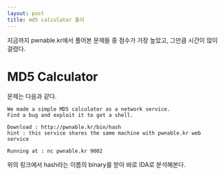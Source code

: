 ```yaml
---
layout: post
title: md5 calculator 풀이
---
```


지금까지 pwnable.kr에서 풀어본 문제들 중 점수가 가장 높았고, 그만큼 시간이 많이 걸렸다.

# MD5 Calculator

문제는 다음과 같다.
```
We made a simple MD5 calculator as a network service.
Find a bug and exploit it to get a shell.

Download : http://pwnable.kr/bin/hash
hint : this service shares the same machine with pwnable.kr web service

Running at : nc pwnable.kr 9002
```

위의 링크에서 hash라는 이름의 binary를 받아 바로 IDA로 분석해본다.


<!--stackedit_data:
eyJoaXN0b3J5IjpbLTQwMzc5NDcwNV19
-->